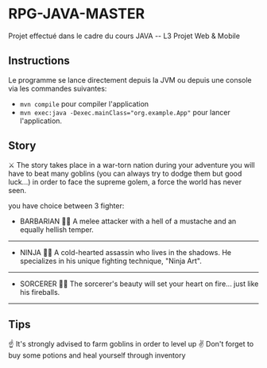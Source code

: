 # RPG-JAVA-MASTER
Projet effectué dans le cadre du cours JAVA -- L3 Projet Web & Mobile

## Instructions 
Le programme se lance directement depuis la JVM 
ou 
depuis une console via les commandes suivantes:
  * `mvn compile` pour compiler l'application
  * `mvn exec:java -Dexec.mainClass="org.example.App"` pour lancer l'application.

## Story
⚔️ The story takes place in a war-torn nation during your adventure you will have to beat many goblins
(you can always try to dodge them but good luck...) in order to face the supreme golem, a force the world has never seen.

you have choice between 3 fighter:

* BARBARIAN 👨‍🎤
A melee attacker with a hell of a mustache and an equally hellish temper.
----------

* NINJA 🧑‍🎤
A cold-hearted assassin who lives in the shadows. He specializes in his unique fighting technique, "Ninja Art".
----------

* SORCERER 👩‍🎤
The sorcerer's beauty will set your heart on fire... just like his fireballs.
----------

## Tips
☝️ It's strongly advised to farm goblins in order to level up
✌️ Don't forget to buy some potions and heal yourself through inventory





